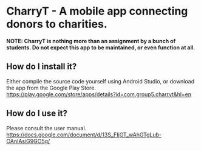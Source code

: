 # CharryT - A mobile app connecting donors to charities.
**NOTE: CharryT is nothing more than an assignment by a bunch of students. Do not expect this app to be maintained, or even function at all.**

## How do I install it?
Either compile the source code yourself using Android Studio, or download the app from the Google Play Store.
https://play.google.com/store/apps/details?id=com.group5.charryt&hl=en

## How do I use it?
Please consult the user manual.
https://docs.google.com/document/d/13S_FIjGT_wAhGTgLub-OAnIAsiG9GO5g/
